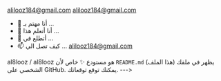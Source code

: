 alilooz184@gmail.com
alilooz184@gmail.com
- 👀 أنا مهتم بـ ...
- 🌱 أنا أتعلم هذا ...
- 💞️ أتطلع في ...
- 📫 كيف تصل الي ...
alilooz184@gmail.com

al8looz / al8looz هو مستودع ✨ خاص لأن `README.md` (هذا الملف) يظهر في ملفك الشخصي على GitHub.
يمكنك توقع توقعاتك.
--->
